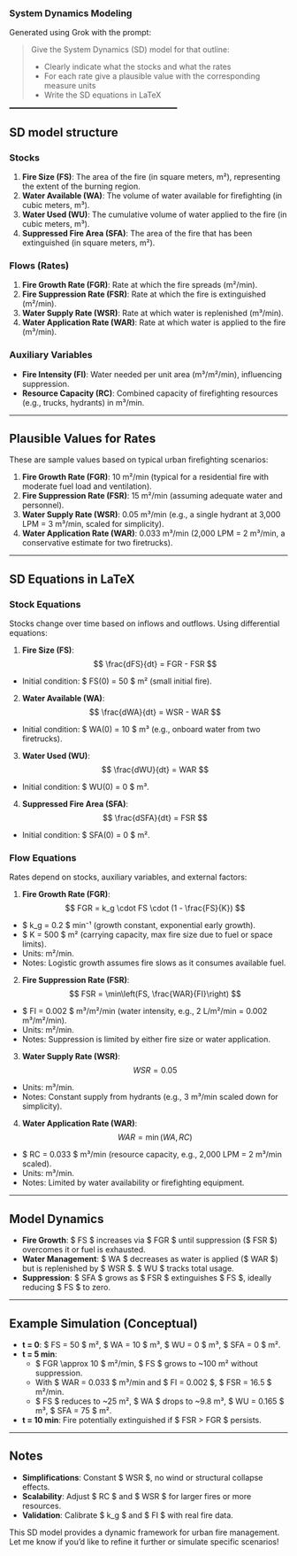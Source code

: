 
### System Dynamics Modeling

Generated using Grok with the prompt:

> Give the System Dynamics (SD) model for that outline:
> - Clearly indicate what the stocks and what the rates
> - For each rate give a plausible value with the corresponding measure units
> - Write the SD equations in LaTeX

<hr style="border: 1px solid dimgray; width:60%"></hr>

## SD model structure

### Stocks
1. **Fire Size (FS)**: The area of the fire (in square meters, m²), representing the extent of the burning region.
2. **Water Available (WA)**: The volume of water available for firefighting (in cubic meters, m³).
3. **Water Used (WU)**: The cumulative volume of water applied to the fire (in cubic meters, m³).
4. **Suppressed Fire Area (SFA)**: The area of the fire that has been extinguished (in square meters, m²).

### Flows (Rates)
1. **Fire Growth Rate (FGR)**: Rate at which the fire spreads (m²/min).
2. **Fire Suppression Rate (FSR)**: Rate at which the fire is extinguished (m²/min).
3. **Water Supply Rate (WSR)**: Rate at which water is replenished (m³/min).
4. **Water Application Rate (WAR)**: Rate at which water is applied to the fire (m³/min).

### Auxiliary Variables
- **Fire Intensity (FI)**: Water needed per unit area (m³/m²/min), influencing suppression.
- **Resource Capacity (RC)**: Combined capacity of firefighting resources (e.g., trucks, hydrants) in m³/min.

---

## Plausible Values for Rates
These are sample values based on typical urban firefighting scenarios:
1. **Fire Growth Rate (FGR)**: 10 m²/min (typical for a residential fire with moderate fuel load and ventilation).
2. **Fire Suppression Rate (FSR)**: 15 m²/min (assuming adequate water and personnel).
3. **Water Supply Rate (WSR)**: 0.05 m³/min (e.g., a single hydrant at 3,000 LPM = 3 m³/min, scaled for simplicity).
4. **Water Application Rate (WAR)**: 0.033 m³/min (2,000 LPM = 2 m³/min, a conservative estimate for two firetrucks).

---

## SD Equations in LaTeX

### Stock Equations
Stocks change over time based on inflows and outflows. Using differential equations:

1. **Fire Size (FS)**:
   $$
   \frac{dFS}{dt} = FGR - FSR
   $$
- Initial condition: $ FS(0) = 50 $ m² (small initial fire).

2. **Water Available (WA)**:
   $$
   \frac{dWA}{dt} = WSR - WAR
   $$
- Initial condition: $ WA(0) = 10 $ m³ (e.g., onboard water from two firetrucks).

3. **Water Used (WU)**:
   $$
   \frac{dWU}{dt} = WAR
   $$
- Initial condition: $ WU(0) = 0 $ m³.

4. **Suppressed Fire Area (SFA)**:
   $$
   \frac{dSFA}{dt} = FSR
   $$
- Initial condition: $ SFA(0) = 0 $ m².

### Flow Equations
Rates depend on stocks, auxiliary variables, and external factors:

1. **Fire Growth Rate (FGR)**:
   $$
   FGR = k_g \cdot FS \cdot (1 - \frac{FS}{K})
   $$
- $ k_g = 0.2 $ min⁻¹ (growth constant, exponential early growth).
- $ K = 500 $ m² (carrying capacity, max fire size due to fuel or space limits).
- Units: m²/min.
- Notes: Logistic growth assumes fire slows as it consumes available fuel.

2. **Fire Suppression Rate (FSR)**:
   $$
   FSR = \min\left(FS, \frac{WAR}{FI}\right)
   $$
- $ FI = 0.002 $ m³/m²/min (water intensity, e.g., 2 L/m²/min = 0.002 m³/m²/min).
- Units: m²/min.
- Notes: Suppression is limited by either fire size or water application.

3. **Water Supply Rate (WSR)**:
   $$
   WSR = 0.05
   $$
- Units: m³/min.
- Notes: Constant supply from hydrants (e.g., 3 m³/min scaled down for simplicity).

4. **Water Application Rate (WAR)**:
   $$
   WAR = \min\left(WA, RC\right)
   $$
- $ RC = 0.033 $ m³/min (resource capacity, e.g., 2,000 LPM = 2 m³/min scaled).
- Units: m³/min.
- Notes: Limited by water availability or firefighting equipment.

---

## Model Dynamics
- **Fire Growth**: $ FS $ increases via $ FGR $ until suppression ($ FSR $) overcomes it or fuel is exhausted.
- **Water Management**: $ WA $ decreases as water is applied ($ WAR $) but is replenished by $ WSR $. $ WU $ tracks total usage.
- **Suppression**: $ SFA $ grows as $ FSR $ extinguishes $ FS $, ideally reducing $ FS $ to zero.

---

## Example Simulation (Conceptual)
- **t = 0**: $ FS = 50 $ m², $ WA = 10 $ m³, $ WU = 0 $ m³, $ SFA = 0 $ m².
- **t = 5 min**:
    - $ FGR \approx 10 $ m²/min, $ FS $ grows to ~100 m² without suppression.
    - With $ WAR = 0.033 $ m³/min and $ FI = 0.002 $, $ FSR = 16.5 $ m²/min.
    - $ FS $ reduces to ~25 m², $ WA $ drops to ~9.8 m³, $ WU = 0.165 $ m³, $ SFA = 75 $ m².
- **t = 10 min**: Fire potentially extinguished if $ FSR > FGR $ persists.

---

## Notes
- **Simplifications**: Constant $ WSR $, no wind or structural collapse effects.
- **Scalability**: Adjust $ RC $ and $ WSR $ for larger fires or more resources.
- **Validation**: Calibrate $ k_g $ and $ FI $ with real fire data.

This SD model provides a dynamic framework for urban fire management. Let me know if you’d like to refine it further or simulate specific scenarios!